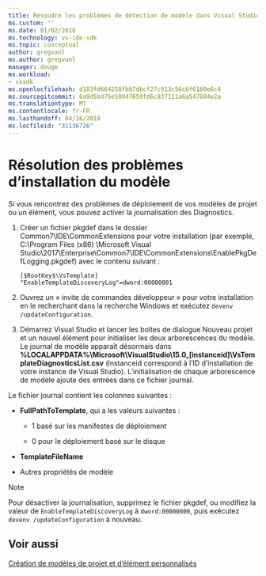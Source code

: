 ```yaml
---
title: Résoudre les problèmes de détection de modèle dans Visual Studio | Documents Microsoft
ms.custom: ''
ms.date: 01/02/2018
ms.technology: vs-ide-sdk
ms.topic: conceptual
author: gregvanl
ms.author: gregvanl
manager: douge
ms.workload:
- vssdk
ms.openlocfilehash: d183fd664258fbb7dbcf27c913c56c6f6160e6c4
ms.sourcegitcommit: 6a9d5bd75e50947659fd6c837111a6a547884e2a
ms.translationtype: MT
ms.contentlocale: fr-FR
ms.lasthandoff: 04/16/2018
ms.locfileid: "31136726"
---
```

# <a name="troubleshooting-template-installation"></a>Résolution des problèmes d’installation du modèle

Si vous rencontrez des problèmes de déploiement de vos modèles de projet ou un élément, vous pouvez activer la journalisation des Diagnostics.

1. Créer un fichier pkgdef dans le dossier Common7\IDE\CommonExtensions pour votre installation (par exemple, C:\Program Files (x86) \Microsoft Visual Studio\2017\Enterprise\Common7\IDE\CommonExtensions\EnablePkgDefLogging.pkgdef) avec le contenu suivant :

    ```
    [$RootKey$\VsTemplate]
    "EnableTemplateDiscoveryLog"=dword:00000001
    ```

1. Ouvrez un « invite de commandes développeur » pour votre installation en le recherchant dans la recherche Windows et exécutez `devenv /updateConfiguration`.

1. Démarrez Visual Studio et lancer les boîtes de dialogue Nouveau projet et un nouvel élément pour initialiser les deux arborescences du modèle. Le journal de modèle apparaît désormais dans **%LOCALAPPDATA%\Microsoft\VisualStudio\15.0_[instanceid]\VsTemplateDiagnosticsList.csv** (instanceid correspond à l’ID d’installation de votre instance de Visual Studio). L’initialisation de chaque arborescence de modèle ajoute des entrées dans ce fichier journal.

Le fichier journal contient les colonnes suivantes :

- **FullPathToTemplate**, qui a les valeurs suivantes :

    - 1 basé sur les manifestes de déploiement

    - 0 pour le déploiement basé sur le disque

- **TemplateFileName**

- Autres propriétés de modèle

> [!NOTE]
> Pour désactiver la journalisation, supprimez le fichier pkgdef, ou modifiez la valeur de `EnableTemplateDiscoveryLog` à `dword:00000000`, puis exécutez `devenv /updateConfiguration` à nouveau.

## <a name="see-also"></a>Voir aussi

[Création de modèles de projet et d’élément personnalisés](creating-custom-project-and-item-templates.md)